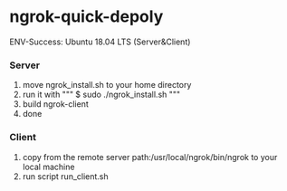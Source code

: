 # ngrok-quick-depoly

ENV-Success: Ubuntu 18.04 LTS (Server&Client)

### Server

1. move ngrok_install.sh to your home directory
2. run it with """ $ sudo ./ngrok_install.sh """
3. build ngrok-client
4. done

### Client

1. copy from the remote server path:/usr/local/ngrok/bin/ngrok to your local machine
2. run script run_client.sh
